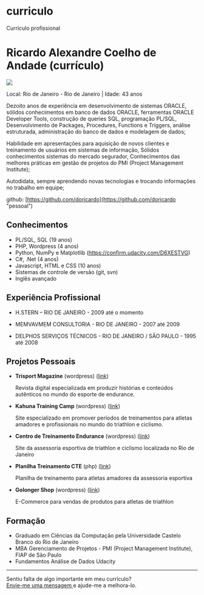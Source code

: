 # curriculo
Currículo profissional
# Ricardo Alexandre Coelho de Andade (currículo)

<img src="https://s.gravatar.com/avatar/0d4904efa200268f1589e5f5205b4ebb" />

Local: Rio de Janeiro - Rio de Janeiro | Idade: 43 anos

Dezoito anos de experiência em desenvolvimento de sistemas ORACLE, sólidos conhecimentos em banco de
dados ORACLE, ferramentas ORACLE Developer Tools, construção de queries SQL, programação PL/SQL,
Desenvolvimento de Packages, Procedures, Functions e Triggers, análise estruturada, administração do
banco de dados e modelagem de dados;

Habilidade em apresentações para aquisição de novos clientes e treinamento de usuários em sistemas de
informação, Sólidos conhecimentos sistemas do mercado segurador, Conhecimentos das melhores práticas
em gestão de projetos do PMI (Project Management Institute);

Autodidata, sempre aprendendo novas tecnologias e trocando informações no trabalho em equipe;

github: [https://github.com/doricardo](https://github.com/doricardo "pessoal")

## Conhecimentos

* PL/SQL, SQL (19 anos)
* PHP, Wordpress (4 anos)
* Python, NumPy e Matplotlib (https://confirm.udacity.com/D6XESTVG) 
* C#, .Net (4 anos)
* Javascript, HTML e CSS (10 anos)
* Sistemas de controle de versão (git, svn)
* Inglês avançado

## Experiência Profissional

* H.STERN – RIO DE JANEIRO - 2009 até o momento

* MEMVAVMEM CONSULTORIA - RIO DE JANEIRO - 2007 até 2009

* DELPHOS SERVIÇOS TÉCNICOS - RIO DE JANEIRO / SÃO PAULO  - 1995 até 2008

## Projetos Pessoais

* **Trisport Magazine** (wordpress) ([link](http://trisportmag.com.br))  
 
   Revista digital especializada em produzir histórias e conteúdos autênticos no mundo do esporte de endurance.

* **Kahuna Training Camp** (wordpress) ([link](http://kahunacamps.com))  
 
   Site especializado em promover períodos de treinamentos para atletas amadores e profissionais no mundo do triathlon e ciclismo.
   
* **Centro de Treinamento Endurance** (wordpress) ([link](http://ctendurance.com.br))  
 
   Site da assessoria esportiva de triathlon e ciclismo localizada no Rio de Janeiro
   
* **Planilha Treinamento CTE** (php) ([link](http://treino.ctendurance.com.br))  
 
   Planilha de treinamento para atletas amadores da assessoria esportiva 
   
* **Golonger Shop** (wordpress) ([link](https://golonger.com.br/shop/))  
 
   E-Commerce para vendas de produtos para atletas de triathlon
   
## Formação

* Graduado em Ciências da Computação pela Universidade Castelo Branco do Rio de Janeiro
* MBA Gerenciamento de Projetos - PMI (Project Management Institute), FIAP de São Paulo
* Fundamentos Análise de Dados Udacity
 

--- 

  
Sentiu falta de algo importante em meu currículo?  
[Envie-me uma mensagem ](https://github.com/inbox/new/doricardo "Envie-me uma mensagem ") e ajude-me a melhora-lo.
